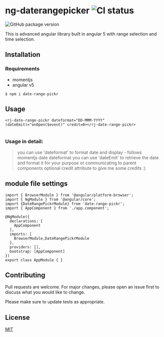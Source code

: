 # ng-daterangepicker ![CI status](https://img.shields.io/badge/build-passing-brightgreen.svg)

![GitHub package version](https://img.shields.io/badge/GitHub%20package%20version-0.0.2-blue.svg?style=popout)


This is advanced angular library built in angular 5 with range selection and time selection.

## Installation

### Requirements
* momentjs
* angular v5

`$ npm i date-range-pickr`

## Usage

```angular
<rj-date-range-pickr dateformat="DD-MMM-YYYY" (dateEmit)="onOpen($event)" credit=0></rj-date-range-pickr>


```
### Usage in detail:
> you can use 'dateformat' to format date and display - follows momentjs date dateformat
> you can use 'dateEmit' to retrieve the date and format it for your purpose or communicating to parent components
>optional credit attribute to give me some credits :)



## module file settings
```
import { BrowserModule } from '@angular/platform-browser';
import { NgModule } from '@angular/core';
import {DateRangePickrModule} from 'date-range-pickr';
import { AppComponent } from './app.component';

@NgModule({
  declarations: [
    AppComponent
  ],
  imports: [
    BrowserModule,DateRangePickrModule
  ],
  providers: [],
  bootstrap: [AppComponent]
})
export class AppModule { }
```

## Contributing
Pull requests are welcome. For major changes, please open an issue first to discuss what you would like to change.

Please make sure to update tests as appropriate.

## License
[MIT](https://choosealicense.com/licenses/mit/)
